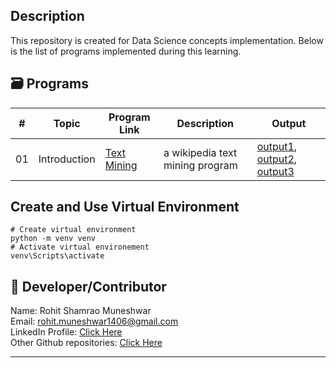 ## Description
This repository is created for Data Science concepts implementation.
Below is the list of programs implemented during this learning.

## 🗃️ Programs
| #    | Topic | **Program Link** | **Description** |  **Output** |
| --- | ---------------|---------------------|-------------------|--------|
| 01 | Introduction | [Text Mining](./introduction/README.md) | a wikipedia text mining program | [output1](./introduction/images/data-science-text-mining-output.png), [output2](./introduction/images/ds_wc.png), [output3](./introduction/images/ds_with_rawtext_wc.png) |

## Create and Use Virtual Environment
```
# Create virtual environment
python -m venv venv
# Activate virtual environement
venv\Scripts\activate
```

## 🌟 Developer/Contributor
Name: Rohit Shamrao Muneshwar  
Email: rohit.muneshwar1406@gmail.com  
LinkedIn Profile: [Click Here](https://www.linkedin.com/in/rohit-muneshwar-a9079258/)  
Other Github repositories: [Click Here](https://github.com/rohit1406?tab=repositories)  

---